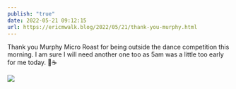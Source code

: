 ```yaml
---
publish: "true"
date: 2022-05-21 09:12:15
url: https://ericmwalk.blog/2022/05/21/thank-you-murphy.html
---
```

Thank you Murphy Micro Roast for being outside the dance competition this morning. I am sure I will need another one too as 5am was a little too early for me today. 🥱☕️


![](https://ericmwalk.blog/uploads/2022/04e586b903.jpg)